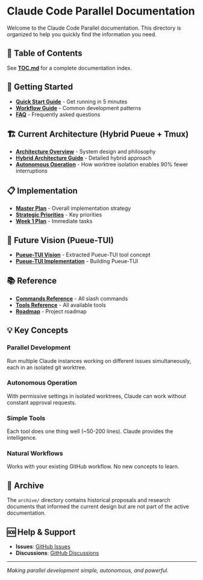 # Claude Code Parallel Documentation

Welcome to the Claude Code Parallel documentation. This directory is organized to help you quickly find the information you need.

## 📑 Table of Contents

See **[TOC.md](TOC.md)** for a complete documentation index.

## 🚀 Getting Started

- **[Quick Start Guide](QUICK_START.md)** - Get running in 5 minutes
- **[Workflow Guide](WORKFLOW.md)** - Common development patterns
- **[FAQ](FAQ.md)** - Frequently asked questions

## 🏗️ Current Architecture (Hybrid Pueue + Tmux)

- **[Architecture Overview](current-architecture/ARCHITECTURE.md)** - System design and philosophy
- **[Hybrid Architecture Guide](current-architecture/HYBRID-ARCHITECTURE-GUIDE.md)** - Detailed hybrid approach
- **[Autonomous Operation](AUTONOMOUS_OPERATION.md)** - How worktree isolation enables 90% fewer interruptions

## 📋 Implementation

- **[Master Plan](implementation/MASTER-PLAN-AND-ROADMAP.md)** - Overall implementation strategy
- **[Strategic Priorities](implementation/STRATEGIC-PRIORITIES.md)** - Key priorities
- **[Week 1 Plan](implementation/WEEK-1-IMPLEMENTATION-PLAN.md)** - Immediate tasks

## 🔮 Future Vision (Pueue-TUI)

- **[Pueue-TUI Vision](future-vision/PUEUE-TUI-FUTURE-VISION.md)** - Extracted Pueue-TUI tool concept
- **[Pueue-TUI Implementation](future-vision/PUEUE-TUI-IMPLEMENTATION-PLAN.md)** - Building Pueue-TUI

## 📚 Reference

- **[Commands Reference](../commands/)** - All slash commands
- **[Tools Reference](../tools/)** - All available tools
- **[Roadmap](ROADMAP.md)** - Project roadmap

## 💡 Key Concepts

### Parallel Development
Run multiple Claude instances working on different issues simultaneously, each in an isolated git worktree.

### Autonomous Operation
With permissive settings in isolated worktrees, Claude can work without constant approval requests.

### Simple Tools
Each tool does one thing well (~50-200 lines). Claude provides the intelligence.

### Natural Workflows
Works with your existing GitHub workflow. No new concepts to learn.

## 📁 Archive

The `archive/` directory contains historical proposals and research documents that informed the current design but are not part of the active documentation.

## 🆘 Help & Support

- **Issues**: [GitHub Issues](https://github.com/hikarubw/claude-code-tools/issues)
- **Discussions**: [GitHub Discussions](https://github.com/hikarubw/claude-code-tools/discussions)

---

*Making parallel development simple, autonomous, and powerful.*